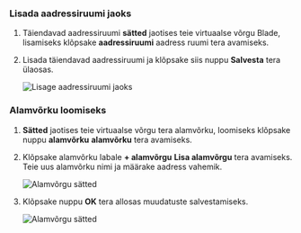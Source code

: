 ### <a name="to-add-address-space"></a>Lisada aadressiruumi jaoks

1. Täiendavad aadressiruumi **sätted** jaotises teie virtuaalse võrgu Blade, lisamiseks klõpsake **aadressiruumi** aadress ruumi tera avamiseks.

2. Lisada täiendavad aadressiruumi ja klõpsake siis nuppu **Salvesta** tera ülaosas.

    ![Lisage aadressiruumi jaoks](./media/vpn-gateway-additional-address-space-include/address_space.png)

### <a name="to-create-subnets"></a>Alamvõrku loomiseks 

1. **Sätted** jaotises teie virtuaalse võrgu tera alamvõrku, loomiseks klõpsake nuppu **alamvõrku** **alamvõrku** tera avamiseks. 

2. Klõpsake alamvõrku labale **+ alamvõrgu** **Lisa alamvõrgu** tera avamiseks. Teie uus alamvõrku nimi ja määrake aadress vahemik.

    ![Alamvõrgu sätted](./media/vpn-gateway-additional-address-space-include/add_subnet.png)     
3. Klõpsake nuppu **OK** tera allosas muudatuste salvestamiseks.

    ![Alamvõrgu sätted](./media/vpn-gateway-additional-address-space-include/ok.png)
